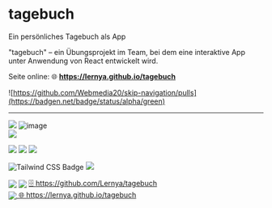 # tagebuch
Ein persönliches Tagebuch als App

"tagebuch" – ein Übungsprojekt im Team, bei dem eine interaktive App unter Anwendung von React entwickelt wird.

Seite online: 🌐 **https://lernya.github.io/tagebuch**



<!--🚧 🛠️  Bitte etwas Geduld. Die App ist im Aufbau und noch läuft sie nicht.-->

![https://github.com/Webmedia20/skip-navigation/pulls](https://badgen.net/badge/status/alpha/green)

--- 

<img src="https://img.shields.io/badge/HTML5-E34F26?style=for-the-badge&logo=html5&logoColor=white" />  ![image](https://img.shields.io/badge/CSS3-1572B6?style=for-the-badge&logo=css3&logoColor=white)  
<img src="https://img.shields.io/badge/JavaScript-323330?style=for-the-badge&logo=javascript&logoColor=F7DF1E" />

<img src="https://img.shields.io/badge/Vite-B73BFE?style=for-the-badge&logo=vite&logoColor=FFD62E" /> <img src="https://img.shields.io/badge/React-20232A?style=for-the-badge&logo=react&logoColor=61DAFB"> 
<img src="https://img.shields.io/badge/pnpm-yellow?style=for-the-badge&logo=pnpm&logoColor=white" />

![Tailwind CSS Badge](https://img.shields.io/badge/Tailwind%20CSS-06B6D4?style=for-the-badge&logo=tailwindcss&logoColor=fff) <img src="https://img.shields.io/badge/daisyUI-1ad1a5?style=for-the-badge&logo=daisyui&logoColor=white">

<a style="vertical-align:middle" href="https://git-scm.com"><img src="https://img.shields.io/badge/Git-F05032?logo=git&logoColor=fff&style=for-the-badge" /></a>
<a style="vertical-align:middle" href="https://github.com/Lernya/tagebuch"><img src="https://img.shields.io/badge/GitHub-181717?logo=git&logoColor=fff&style=for-the-badge" /></a> <a href="https://github.com/Lernya/tagebuch"> 🗄️ https://github.com/Lernya/tagebuch</a>  
<a style="vertical-align:middle" href="https://lernya.github.io/tagebuch"><img src="https://img.shields.io/badge/GitHub%20Pages-222222?style=for-the-badge&logo=GitHub%20Pages&logoColor=white" /><a href="https://lernya.github.io/tagebuch"> 🌐 https://lernya.github.io/tagebuch</a>  
